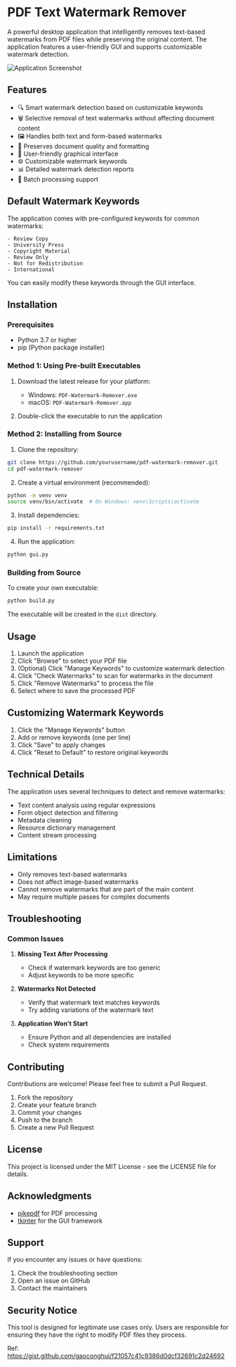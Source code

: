 # PDF Text Watermark Remover

A powerful desktop application that intelligently removes text-based watermarks from PDF files while preserving the original content. The application features a user-friendly GUI and supports customizable watermark detection.

![Application Screenshot](screenshot.png)

## Features

- 🔍 Smart watermark detection based on customizable keywords
- 🗑️ Selective removal of text watermarks without affecting document content
- 🖼️ Handles both text and form-based watermarks
- 🎯 Preserves document quality and formatting
- 🔧 User-friendly graphical interface
- ⚙️ Customizable watermark keywords
- 📊 Detailed watermark detection reports
- 💾 Batch processing support

## Default Watermark Keywords

The application comes with pre-configured keywords for common watermarks:
```
- Review Copy
- University Press
- Copyright Material
- Review Only
- Not for Redistribution
- International
```

You can easily modify these keywords through the GUI interface.

## Installation

### Prerequisites

- Python 3.7 or higher
- pip (Python package installer)

### Method 1: Using Pre-built Executables

1. Download the latest release for your platform:
   - Windows: `PDF-Watermark-Remover.exe`
   - macOS: `PDF-Watermark-Remover.app`

2. Double-click the executable to run the application

### Method 2: Installing from Source

1. Clone the repository:
```bash
git clone https://github.com/yourusername/pdf-watermark-remover.git
cd pdf-watermark-remover
```

2. Create a virtual environment (recommended):
```bash
python -m venv venv
source venv/bin/activate  # On Windows: venv\Scripts\activate
```

3. Install dependencies:
```bash
pip install -r requirements.txt
```

4. Run the application:
```bash
python gui.py
```

### Building from Source

To create your own executable:
```bash
python build.py
```
The executable will be created in the `dist` directory.

## Usage

1. Launch the application
2. Click "Browse" to select your PDF file
3. (Optional) Click "Manage Keywords" to customize watermark detection
4. Click "Check Watermarks" to scan for watermarks in the document
5. Click "Remove Watermarks" to process the file
6. Select where to save the processed PDF

## Customizing Watermark Keywords

1. Click the "Manage Keywords" button
2. Add or remove keywords (one per line)
3. Click "Save" to apply changes
4. Click "Reset to Default" to restore original keywords

## Technical Details

The application uses several techniques to detect and remove watermarks:

- Text content analysis using regular expressions
- Form object detection and filtering
- Metadata cleaning
- Resource dictionary management
- Content stream processing

## Limitations

- Only removes text-based watermarks
- Does not affect image-based watermarks
- Cannot remove watermarks that are part of the main content
- May require multiple passes for complex documents

## Troubleshooting

### Common Issues

1. **Missing Text After Processing**
   - Check if watermark keywords are too generic
   - Adjust keywords to be more specific

2. **Watermarks Not Detected**
   - Verify that watermark text matches keywords
   - Try adding variations of the watermark text

3. **Application Won't Start**
   - Ensure Python and all dependencies are installed
   - Check system requirements

## Contributing

Contributions are welcome! Please feel free to submit a Pull Request.

1. Fork the repository
2. Create your feature branch
3. Commit your changes
4. Push to the branch
5. Create a new Pull Request

## License

This project is licensed under the MIT License - see the LICENSE file for details.

## Acknowledgments

- [pikepdf](https://github.com/pikepdf/pikepdf) for PDF processing
- [tkinter](https://docs.python.org/3/library/tkinter.html) for the GUI framework

## Support

If you encounter any issues or have questions:
1. Check the troubleshooting section
2. Open an issue on GitHub
3. Contact the maintainers

## Security Notice

This tool is designed for legitimate use cases only. Users are responsible for ensuring they have the right to modify PDF files they process. 

Ref:
https://gist.github.com/gaoconghui/f21057c41c9386d0dcf32691c2d24692
